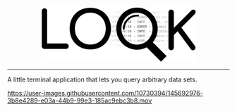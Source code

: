 <p align="center"><img src="./rsrc/readme/look.png" alt="image"/></p>

---
A little terminal application that lets you query arbitrary data sets.

https://user-images.githubusercontent.com/10730394/145692976-3b8e4289-e03a-44b9-99e3-185ac9ebc3b8.mov
